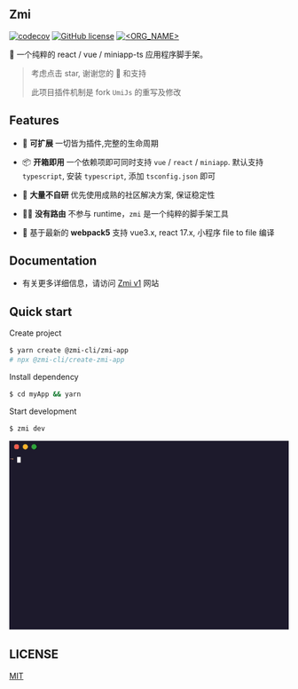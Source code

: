 ## Zmi

[![codecov](https://codecov.io/gh/l-zoy/zmi/branch/main/graph/badge.svg?token=804YLQMX9B)](https://codecov.io/gh/l-zoy/zmi) [![GitHub license](https://img.shields.io/github/license/l-zoy/zmi)](https://github.com/l-zoy/zmi/blob/master/LICENSE) [![<ORG_NAME>](https://circleci.com/gh/l-zoy/zmi.svg?style=svg)](https://app.circleci.com/pipelines/github/l-zoy/zmi)

🎃 一个纯粹的 react / vue / miniapp-ts 应用程序脚手架。

> 考虑点击 star, 谢谢您的 🌟 和支持
>
> 此项目插件机制是 fork `UmiJs` 的重写及修改

## Features

- 🔩 **可扩展** 一切皆为插件,完整的生命周期

- 📦 **开箱即用** 一个依赖项即可同时支持 `vue` / `react` / `miniapp`. 默认支持 `typescript`, 安装 `typescript`, 添加 `tsconfig.json` 即可

- 🙅 **大量不自研** 优先使用成熟的社区解决方案, 保证稳定性

- 🤷‍♂️ **没有路由** 不参与 runtime，`zmi` 是一个纯粹的脚手架工具

- 🎉 基于最新的 **webpack5** 支持 vue3.x, react 17.x, 小程序 file to file 编译

## Documentation

- 有关更多详细信息，请访问 [Zmi v1](https://l-zoy.github.io/zmi/) 网站

## Quick start

Create project

```bash
$ yarn create @zmi-cli/zmi-app
# npx @zmi-cli/create-zmi-app
```

Install dependency

```bash
$ cd myApp && yarn
```

Start development

```bash
$ zmi dev
```

![Image text](./website/static/img/code.gif)

## LICENSE

[MIT](https://github.com/l-zoy/zmi/blob/main/LICENSE)
